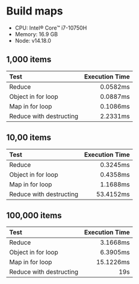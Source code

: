# Build maps

- CPU: Intel® Core™ i7-10750H
- Memory: 16.9 GB
- Node: v14.18.0

## 1,000 items

| Test                    | Execution Time |
| :---------------------- | -------------: |
| Reduce                  |       0.0582ms |
| Object in for loop      |       0.0887ms |
| Map in for loop         |       0.1086ms |
| Reduce with destructing |       2.2331ms |

## 10,00 items

| Test                    | Execution Time |
| :---------------------- | -------------: |
| Reduce                  |       0.3245ms |
| Object in for loop      |       0.4358ms |
| Map in for loop         |       1.1688ms |
| Reduce with destructing |      53.4152ms |

## 100,000 items

| Test                    | Execution Time |
| :---------------------- | -------------: |
| Reduce                  |       3.1668ms |
| Object in for loop      |       6.3905ms |
| Map in for loop         |      15.1226ms |
| Reduce with destructing |            19s |
